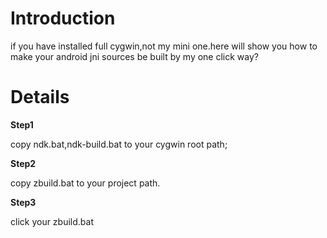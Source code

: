 # Introduction #

if you have installed full cygwin,not my mini one.here will show you how to make your android jni sources be built by my one click way?


# Details #

**Step1**

copy ndk.bat,ndk-build.bat to your cygwin root path;

**Step2**

copy zbuild.bat to your project path.

**Step3**

click your zbuild.bat